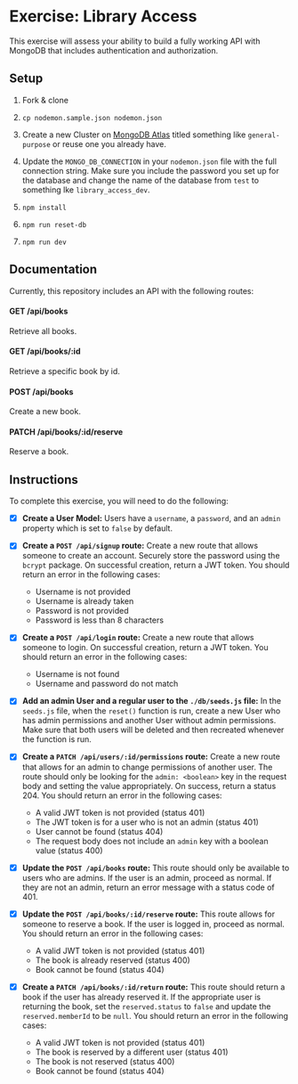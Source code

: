 # Exercise: Library Access

This exercise will assess your ability to build a fully working API with MongoDB that includes authentication and authorization.

## Setup

1. Fork & clone

1. `cp nodemon.sample.json nodemon.json`

1. Create a new Cluster on [MongoDB Atlas](https://www.mongodb.com/cloud/atlas) titled something like `general-purpose` or reuse one you already have.

1. Update the `MONGO_DB_CONNECTION` in your `nodemon.json` file with the full connection string. Make sure you include the password you set up for the database and change the name of the database from `test` to something lke `library_access_dev`.

1. `npm install`

1. `npm run reset-db`

1. `npm run dev`

## Documentation

Currently, this repository includes an API with the following routes:

#### GET /api/books

Retrieve all books.

#### GET /api/books/:id

Retrieve a specific book by id.

#### POST /api/books

Create a new book.

#### PATCH /api/books/:id/reserve

Reserve a book.

## Instructions

To complete this exercise, you will need to do the following:

- [X] **Create a User Model:** Users have a `username`, a `password`, and an `admin` property which is set to `false` by default.

- [X] **Create a `POST /api/signup` route:** Create a new route that allows someone to create an account. Securely store the password using the `bcrypt` package. On successful creation, return a JWT token. You should return an error in the following cases:
  * Username is not provided
  * Username is already taken
  * Password is not provided
  * Password is less than 8 characters

- [X] **Create a `POST /api/login` route:** Create a new route that allows someone to login. On successful creation, return a JWT token. You should return an error in the following cases:
  * Username is not found
  * Username and password do not match

- [X] **Add an admin User and a regular user to the `./db/seeds.js` file:** In the `seeds.js` file, when the `reset()` function is run, create a new User who has admin permissions and another User without admin permissions. Make sure that both users will be deleted and then recreated whenever the function is run.

- [X] **Create a `PATCH /api/users/:id/permissions` route:** Create a new route that allows for an admin to change permissions of another user. The route should only be looking for the `admin: <boolean>` key in the request body and setting the value appropriately. On success, return a status 204. You should return an error in the following cases:
  * A valid JWT token is not provided (status 401)
  * The JWT token is for a user who is not an admin (status 401)
  * User cannot be found (status 404)
  * The request body does not include an `admin` key with a boolean value (status 400)

- [X] **Update the `POST /api/books` route:** This route should only be available to users who are admins. If the user is an admin, proceed as normal. If they are not an admin, return an error message with a status code of 401.

- [X] **Update the `POST /api/books/:id/reserve` route:** This route allows for someone to reserve a book. If the user is logged in, proceed as normal. You should return an error in the following cases:
  * A valid JWT token is not provided (status 401)
  * The book is already reserved (status 400)
  * Book cannot be found (status 404)

- [X] **Create a `PATCH /api/books/:id/return` route:** This route should return a book if the user has already reserved it. If the appropriate user is returning the book, set the `reserved.status` to `false` and update the `reserved.memberId` to be `null`. You should return an error in the following cases:
  * A valid JWT token is not provided (status 401)
  * The book is reserved by a different user (status 401)
  * The book is not reserved (status 400)
  * Book cannot be found (status 404)